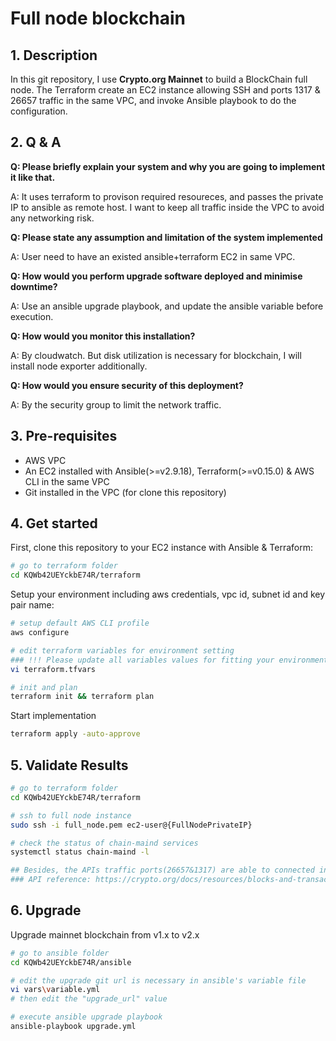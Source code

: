 # Full node blockchain

## 1. Description
In this git repository, I use **Crypto.org Mainnet** to build a BlockChain full node. The Terraform create an EC2 instance allowing SSH and ports 1317 & 26657 traffic in the same VPC, and invoke Ansible playbook to do the configuration.

## 2. Q & A
**Q: Please briefly explain your system and why you are going to implement it like that.**

A: It uses terraform to provison required resoureces, and passes the private IP to ansible as remote host. I want to keep all traffic inside the VPC to avoid any networking risk.


**Q: Please state any assumption and limitation of the system implemented**

A: User need to have an existed ansible+terraform EC2 in same VPC.


**Q: How would you perform upgrade software deployed and minimise downtime?**

A: Use an ansible upgrade playbook, and update the ansible variable before execution.


**Q: How would you monitor this installation?**

A: By cloudwatch. But disk utilization is necessary for blockchain, I will install node exporter additionally.


**Q: How would you ensure security of this deployment?**

A: By the security group to limit the network traffic.


## 3. Pre-requisites
- AWS VPC 
- An EC2 installed with Ansible(>=v2.9.18), Terraform(>=v0.15.0) & AWS CLI in the same VPC
- Git installed in the VPC (for clone this repository)

## 4. Get started

First, clone this repository to your EC2 instance with Ansible & Terraform:

```bash
# go to terraform folder
cd KQWb42UEYckbE74R/terraform
```

Setup your environment including aws credentials, vpc id, subnet id and key pair name:

```bash
# setup default AWS CLI profile
aws configure

# edit terraform variables for environment setting
### !!! Please update all variables values for fitting your environment.!!!
vi terraform.tfvars
```

```bash
# init and plan
terraform init && terraform plan
```

Start implementation
```bash
terraform apply -auto-approve
```

## 5. Validate Results
```bash
# go to terraform folder
cd KQWb42UEYckbE74R/terraform
```

```bash
# ssh to full node instance
sudo ssh -i full_node.pem ec2-user@{FullNodePrivateIP}
```

```bash
# check the status of chain-maind services
systemctl status chain-maind -l

## Besides, the APIs traffic ports(26657&1317) are able to connected in same VPC network. 
### API reference: https://crypto.org/docs/resources/blocks-and-transactions.html#common-apis-2
```

## 6. Upgrade
Upgrade mainnet blockchain from v1.x to v2.x

```bash
# go to ansible folder
cd KQWb42UEYckbE74R/ansible
```

```bash
# edit the upgrade git url is necessary in ansible's variable file
vi vars\variable.yml
# then edit the "upgrade_url" value
```

```bash
# execute ansible upgrade playbook
ansible-playbook upgrade.yml
```


